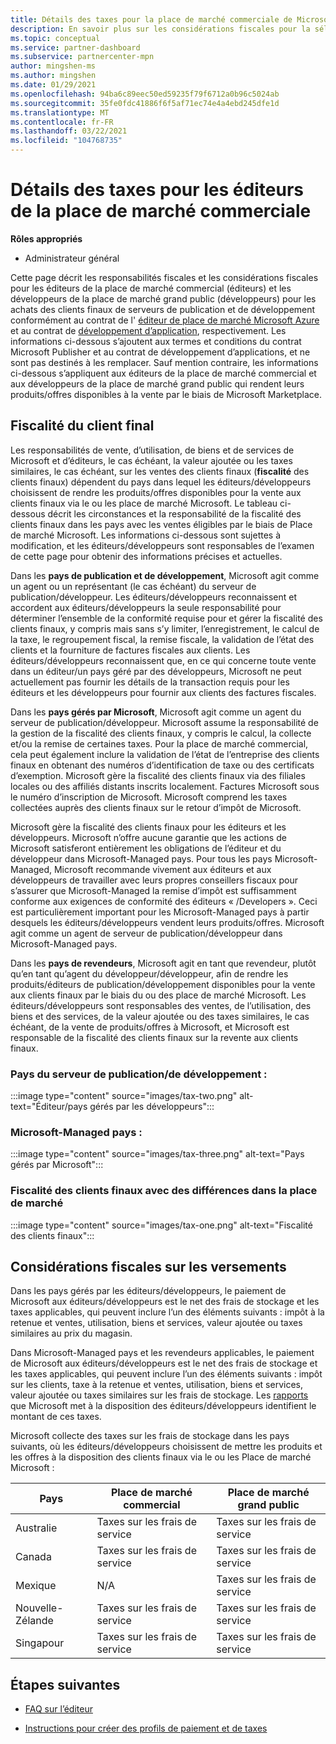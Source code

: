 ```yaml
---
title: Détails des taxes pour la place de marché commerciale de Microsoft
description: En savoir plus sur les considérations fiscales pour la sélection des prix, les implications de paiement et la responsabilité fiscale pour vos pays/régions de distribution.
ms.topic: conceptual
ms.service: partner-dashboard
ms.subservice: partnercenter-mpn
author: mingshen-ms
ms.author: mingshen
ms.date: 01/29/2021
ms.openlocfilehash: 94ba6c89eec50ed59235f79f6712a0b96c5024ab
ms.sourcegitcommit: 35fe0fdc41886f6f5af71ec74e4a4ebd245dfe1d
ms.translationtype: MT
ms.contentlocale: fr-FR
ms.lasthandoff: 03/22/2021
ms.locfileid: "104768735"
---
```

# <a name="tax-details-for-commercial-marketplace-publishers"></a>Détails des taxes pour les éditeurs de la place de marché commerciale

**Rôles appropriés**

- Administrateur général

Cette page décrit les responsabilités fiscales et les considérations fiscales pour les éditeurs de la place de marché commercial (éditeurs) et les développeurs de la place de marché grand public (développeurs) pour les achats des clients finaux de serveurs de publication et de développement conformément au contrat de l' [éditeur de place de marché Microsoft Azure](https://go.microsoft.com/fwlink/p/?LinkID=699560) et au contrat de [développement d’application](https://query.prod.cms.rt.microsoft.com/cms/api/am/binary/RE4o4bH), respectivement. Les informations ci-dessous s’ajoutent aux termes et conditions du contrat Microsoft Publisher et au contrat de développement d’applications, et ne sont pas destinés à les remplacer. Sauf mention contraire, les informations ci-dessous s’appliquent aux éditeurs de la place de marché commercial et aux développeurs de la place de marché grand public qui rendent leurs produits/offres disponibles à la vente par le biais de Microsoft Marketplace. 

## <a name="end-customer-taxation"></a>Fiscalité du client final

Les responsabilités de vente, d’utilisation, de biens et de services de Microsoft et d’éditeurs, le cas échéant, la valeur ajoutée ou les taxes similaires, le cas échéant, sur les ventes des clients finaux (**fiscalité** des clients finaux) dépendent du pays dans lequel les éditeurs/développeurs choisissent de rendre les produits/offres disponibles pour la vente aux clients finaux via le ou les place de marché Microsoft. Le tableau ci-dessous décrit les circonstances et la responsabilité de la fiscalité des clients finaux dans les pays avec les ventes éligibles par le biais de Place de marché Microsoft. Les informations ci-dessous sont sujettes à modification, et les éditeurs/développeurs sont responsables de l’examen de cette page pour obtenir des informations précises et actuelles.

Dans les **pays de publication et de développement**, Microsoft agit comme un agent ou un représentant (le cas échéant) du serveur de publication/développeur. Les éditeurs/développeurs reconnaissent et accordent aux éditeurs/développeurs la seule responsabilité pour déterminer l’ensemble de la conformité requise pour et gérer la fiscalité des clients finaux, y compris mais sans s’y limiter, l’enregistrement, le calcul de la taxe, le regroupement fiscal, la remise fiscale, la validation de l’état des clients et la fourniture de factures fiscales aux clients. Les éditeurs/développeurs reconnaissent que, en ce qui concerne toute vente dans un éditeur/un pays géré par des développeurs, Microsoft ne peut actuellement pas fournir les détails de la transaction requis pour les éditeurs et les développeurs pour fournir aux clients des factures fiscales. 

Dans les **pays gérés par Microsoft**, Microsoft agit comme un agent du serveur de publication/développeur. Microsoft assume la responsabilité de la gestion de la fiscalité des clients finaux, y compris le calcul, la collecte et/ou la remise de certaines taxes. Pour la place de marché commercial, cela peut également inclure la validation de l’état de l’entreprise des clients finaux en obtenant des numéros d’identification de taxe ou des certificats d’exemption. Microsoft gère la fiscalité des clients finaux via des filiales locales ou des affiliés distants inscrits localement. Factures Microsoft sous le numéro d’inscription de Microsoft. Microsoft comprend les taxes collectées auprès des clients finaux sur le retour d’impôt de Microsoft.

Microsoft gère la fiscalité des clients finaux pour les éditeurs et les développeurs. Microsoft n’offre aucune garantie que les actions de Microsoft satisferont entièrement les obligations de l’éditeur et du développeur dans Microsoft-Managed pays. Pour tous les pays Microsoft-Managed, Microsoft recommande vivement aux éditeurs et aux développeurs de travailler avec leurs propres conseillers fiscaux pour s’assurer que Microsoft-Managed la remise d’impôt est suffisamment conforme aux exigences de conformité des éditeurs « /Developers ». Ceci est particulièrement important pour les Microsoft-Managed pays à partir desquels les éditeurs/développeurs vendent leurs produits/offres. Microsoft agit comme un agent de serveur de publication/développeur dans Microsoft-Managed pays.

Dans les **pays de revendeurs**, Microsoft agit en tant que revendeur, plutôt qu’en tant qu’agent du développeur/développeur, afin de rendre les produits/éditeurs de publication/développement disponibles pour la vente aux clients finaux par le biais du ou des place de marché Microsoft. Les éditeurs/développeurs sont responsables des ventes, de l’utilisation, des biens et des services, de la valeur ajoutée ou des taxes similaires, le cas échéant, de la vente de produits/offres à Microsoft, et Microsoft est responsable de la fiscalité des clients finaux sur la revente aux clients finaux.


### <a name="publisherdeveloper-managed-countries"></a>Pays du serveur de publication/de développement : 

:::image type="content" source="images/tax-two.png" alt-text="Éditeur/pays gérés par les développeurs":::

### <a name="microsoft-managed-countries"></a>Microsoft-Managed pays :

:::image type="content" source="images/tax-three.png" alt-text="Pays gérés par Microsoft":::

### <a name="end-customer-taxation-with-differences-in-marketplace"></a>Fiscalité des clients finaux avec des différences dans la place de marché

:::image type="content" source="images/tax-one.png" alt-text="Fiscalité des clients finaux":::

## <a name="tax-considerations-on-payouts"></a>Considérations fiscales sur les versements

Dans les pays gérés par les éditeurs/développeurs, le paiement de Microsoft aux éditeurs/développeurs est le net des frais de stockage et les taxes applicables, qui peuvent inclure l’un des éléments suivants : impôt à la retenue et ventes, utilisation, biens et services, valeur ajoutée ou taxes similaires au prix du magasin.

Dans Microsoft-Managed pays et les revendeurs applicables, le paiement de Microsoft aux éditeurs/développeurs est le net des frais de stockage et les taxes applicables, qui peuvent inclure l’un des éléments suivants : impôt sur les clients, taxe à la retenue et ventes, utilisation, biens et services, valeur ajoutée ou taxes similaires sur les frais de stockage. Les [rapports](payout-statement.md) que Microsoft met à la disposition des éditeurs/développeurs identifient le montant de ces taxes. 

Microsoft collecte des taxes sur les frais de stockage dans les pays suivants, où les éditeurs/développeurs choisissent de mettre les produits et les offres à la disposition des clients finaux via le ou les Place de marché Microsoft :

|**Pays**|**Place de marché commercial**|**Place de marché grand public**|
|----------------|-----------------------------|-----------------------|
|Australie|Taxes sur les frais de service|Taxes sur les frais de service|
|Canada|Taxes sur les frais de service|Taxes sur les frais de service|
|Mexique|N/A|Taxes sur les frais de service|
|Nouvelle-Zélande|Taxes sur les frais de service|Taxes sur les frais de service|
|Singapour|Taxes sur les frais de service|Taxes sur les frais de service|


## <a name="next-steps"></a>Étapes suivantes

- [FAQ sur l’éditeur](/azure/marketplace/marketplace-faq-publisher-guide) 

- [Instructions pour créer des profils de paiement et de taxes](./set-up-your-payout-account.md?context=%2fazure%2fmarketplace%2fcontext%2fcontext#create-a-payment-profile)